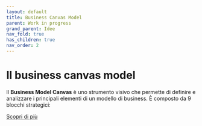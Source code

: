 ```yaml
---
layout: default
title: Business Canvas Model
parent: Work in progress
grand_parent: Idee
nav_fold: true
has_children: true
nav_order: 2
---
```


# Il business canvas model
Il **Business Model Canvas** è uno strumento visivo che permette di definire e analizzare i principali elementi di un modello di business. È composto da 9 blocchi strategici:

[Scopri di più](https://www.beople.it/cosa-e-business-model-canvas)